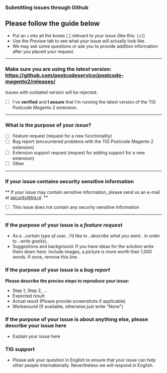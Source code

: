 ### Submitting issues through Github
## Please follow the guide below

- Put an `x` into all the boxes [ ] relevant to your *issue* (like this: `[x]`)
- Use the *Preview* tab to see what your issue will actually look like.
- We may ask some questions or ask you to provide addition information after you placed your request.

---

### Make sure you are using the *latest* version: https://github.com/postcodeservice/postcode-magento2/releases/
Issues with outdated version will be rejected.
- [ ] I've **verified** and **I assure** that I'm running the latest version of the TIG Postcode Magento 2 extension.

---

### What is the purpose of your *issue*?
- [ ] Feature request (request for a new functionality)
- [ ] Bug report (encountered problems with the TIG Postcode Magento 2 extension)
- [ ] Extension support request (request for adding support for a new extension)
- [ ] Other

---

### If your issue contains security sensitive information
** If your issue may contain sensitive information, please send us an e-mail at security@tig.nl. **
- [ ] This issue does not contain any security sensitive information

---

### If the purpose of your issue is a *feature request*
- As a *..certain type of user..* I’d like to *..describe what you want..* in order to *..write goal(s)..*
- Suggestions and background: 
  If you have ideas for the solution write them down here. Include images, a picture is more worth than 1,000 words. If none, remove this line.

### If the purpose of your issue is a *bug report*
**Please describe the precise steps to reproduce your issue:**
- Step 1, Step 2, ...
- Expected result
- Actual result (Please provide screenshots if applicable)
- Workaround (If available, otherwise just write "None")

### If the purpose of your issue is about anything else, please describe your issue here
- Explain your issue here

### TIG support

- Please ask your question in English to ensure that your issue can help other people internationally. Nevertheless we will respond in English.
